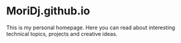# MoriDj.github.io
This is my personal homepage. Here you can read about interesting technical topics, projects and creative ideas.
